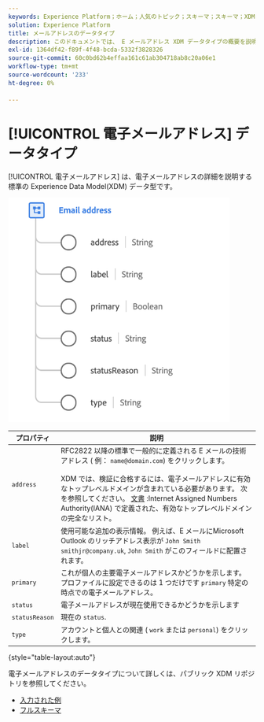 ```yaml
---
keywords: Experience Platform；ホーム；人気のトピック；スキーマ；スキーマ；XDM；フィールド；スキーマ；スキーマ；emailAddress;xdm:emailAddress；電子メール；電子メールアドレス；データ型；データ型；
solution: Experience Platform
title: メールアドレスのデータタイプ
description: このドキュメントでは、 E メールアドレス XDM データタイプの概要を説明します。
exl-id: 1364df42-f89f-4f48-bcda-5332f3828326
source-git-commit: 60c0bd62b4effaa161c61ab304718ab8c20a06e1
workflow-type: tm+mt
source-wordcount: '233'
ht-degree: 0%

---
```


# [!UICONTROL 電子メールアドレス] データタイプ

[!UICONTROL 電子メールアドレス] は、電子メールアドレスの詳細を説明する標準の Experience Data Model(XDM) データ型です。

<img src="../images/data-types/email-address.png" width="450" /><br />

| プロパティ | 説明 |
| --- | --- |
| `address` | RFC2822 以降の標準で一般的に定義される E メールの技術アドレス ( 例： `name@domain.com`) をクリックします。<br><br>XDM では、検証に合格するには、電子メールアドレスに有効なトップレベルドメインが含まれている必要があります。 次を参照してください。 [文書](https://data.iana.org/TLD/tlds-alpha-by-domain.txt) :Internet Assigned Numbers Authority(IANA) で定義された、有効なトップレベルドメインの完全なリスト。 |
| `label` | 使用可能な追加の表示情報。 例えば、E メールにMicrosoft Outlook のリッチアドレス表示が `John Smith smithjr@company.uk`, `John Smith` がこのフィールドに配置されます。 |
| `primary` | これが個人の主要電子メールアドレスかどうかを示します。 プロファイルに設定できるのは 1 つだけです `primary` 特定の時点での電子メールアドレス。 |
| `status` | 電子メールアドレスが現在使用できるかどうかを示します |
| `statusReason` | 現在の `status`. |
| `type` | アカウントと個人との関連 ( `work` または `personal`) をクリックします。 |

{style="table-layout:auto"}


電子メールアドレスのデータタイプについて詳しくは、パブリック XDM リポジトリを参照してください。

* [入力された例](https://github.com/adobe/xdm/blob/master/components/datatypes/demographic/emailaddress.example.1.json)
* [フルスキーマ](https://github.com/adobe/xdm/blob/master/components/datatypes/demographic/emailaddress.schema.json)
